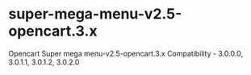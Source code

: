 # super-mega-menu-v2.5-opencart.3.x
Opencart Super mega menu-v2.5-opencart.3.x
Compatibility - 3.0.0.0, 3.0.1.1, 3.0.1.2, 3.0.2.0

